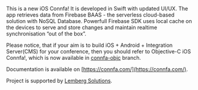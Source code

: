 
This is a new iOS Connfa! It is developed in Swift with updated UI/UX. The app retrieves data from Firebase BAAS - the serverless cloud-based solution with NoSQL Database. Powerfull Firebase SDK uses local cache on the devices to serve and store changes and maintain realtime synchronisation “out of the box”.

Please notice, that if your aim is to build iOS + Android + Integration Server(CMS) for your conference, then you should refer to Objective-C iOS Connfa!, which is now available in [connfa-objc](https://github.com/lemberg/connfa-ios/tree/connfa-objc) branch.

Documentation is available on [https://connfa.com/](https://connfa.com/).

Project is supported by [Lemberg Solutions](https://lembergsolutions.com/).
